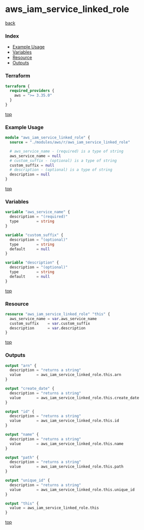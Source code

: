 # aws_iam_service_linked_role

[back](../aws.md)

### Index

- [Example Usage](#example-usage)
- [Variables](#variables)
- [Resource](#resource)
- [Outputs](#outputs)

### Terraform

```terraform
terraform {
  required_providers {
    aws = ">= 3.35.0"
  }
}
```

[top](#index)

### Example Usage

```terraform
module "aws_iam_service_linked_role" {
  source = "./modules/aws/r/aws_iam_service_linked_role"

  # aws_service_name - (required) is a type of string
  aws_service_name = null
  # custom_suffix - (optional) is a type of string
  custom_suffix = null
  # description - (optional) is a type of string
  description = null
}
```

[top](#index)

### Variables

```terraform
variable "aws_service_name" {
  description = "(required)"
  type        = string
}

variable "custom_suffix" {
  description = "(optional)"
  type        = string
  default     = null
}

variable "description" {
  description = "(optional)"
  type        = string
  default     = null
}
```

[top](#index)

### Resource

```terraform
resource "aws_iam_service_linked_role" "this" {
  aws_service_name = var.aws_service_name
  custom_suffix    = var.custom_suffix
  description      = var.description
}
```

[top](#index)

### Outputs

```terraform
output "arn" {
  description = "returns a string"
  value       = aws_iam_service_linked_role.this.arn
}

output "create_date" {
  description = "returns a string"
  value       = aws_iam_service_linked_role.this.create_date
}

output "id" {
  description = "returns a string"
  value       = aws_iam_service_linked_role.this.id
}

output "name" {
  description = "returns a string"
  value       = aws_iam_service_linked_role.this.name
}

output "path" {
  description = "returns a string"
  value       = aws_iam_service_linked_role.this.path
}

output "unique_id" {
  description = "returns a string"
  value       = aws_iam_service_linked_role.this.unique_id
}

output "this" {
  value = aws_iam_service_linked_role.this
}
```

[top](#index)